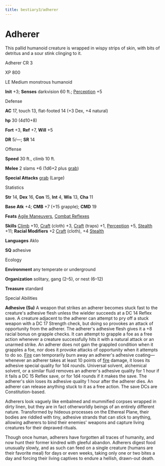 ```yaml
---
title: bestiary3/adherer
---
```

# Adherer

This pallid humanoid creature is wrapped in wispy strips of skin, with bits of detritus and a sour stink clinging to it.

Adherer CR 3

XP 800

LE Medium monstrous humanoid

**Init** +3; **Senses** darkvision 60 ft.; [Perception](skills/perception.md#_perception) +5

Defense

**AC** 17, touch 13, flat-footed 14 (+3 Dex, +4 natural)

**hp** 30 (4d10+8)

**Fort** +3, **Ref** +7, **Will** +5

**DR** 5/—; **SR** 14

Offense

**Speed** 30 ft., climb 10 ft.

**Melee** 2 slams +6 (1d6+2 plus [grab](monsters/universalMonsterRules.md#_grab))

**Special Attacks** [grab](monsters/universalMonsterRules.md#_grab) (Large)

Statistics

**Str** 14, **Dex** 16, **Con** 15, **Int** 4, **Wis** 13, **Cha** 11

**Base Atk** +4; **CMB** +7 (+15 grapple); **CMD** 19

**Feats** [Agile Maneuvers](feats.md#_agile-maneuvers), [Combat Reflexes](feats.md#_combat-reflexes)

**Skills** [Climb](skills/climb.md#_climb) +10, [Craft](skills/craft.md#_craft) (cloth) +3, [Craft](skills/craft.md#_craft) (traps) +1, [Perception](skills/perception.md#_perception) +5, [Stealth](skills/stealth.md#_stealth) +11; **Racial Modifiers** +2 [Craft](skills/craft.md#_craft) (cloth), +4 [Stealth](skills/stealth.md#_stealth)

**Languages** Aklo

**SQ** adhesive

Ecology

**Environment** any temperate or underground

**Organization** solitary, gang (2–5), or nest (6–12)

**Treasure** standard

Special Abilities

**Adhesive (Su)** A weapon that strikes an adherer becomes stuck fast to the creature's adhesive flesh unless the wielder succeeds at a DC 14 Reflex save. A creature adjacent to the adherer can attempt to pry off a stuck weapon with a DC 17 Strength check, but doing so provokes an attack of opportunity from the adherer. The adherer's adhesive flesh gives it a +8 racial bonus on grapple checks. It can attempt to grapple a foe as a free action whenever a creature successfully hits it with a natural attack or an unarmed strike. An adherer does not gain the grappled condition when it grapples a foe, nor does it provoke attacks of opportunity when it attempts to do so. [Fire](monsters/creatureTypes.md#_fire-subtype) can temporarily burn away an adherer's adhesive coating—whenever an adherer takes at least 10 points of [fire](monsters/creatureTypes.md#_fire-subtype) damage, it loses its adhesive special quality for 1d4 rounds. Universal solvent, alchemical solvent, or a similar fluid removes an adherer's adhesive quality for 1 hour if it fails a DC 15 Reflex save, or for 1d4 rounds if it makes the save. The adherer's skin loses its adhesive quality 1 hour after the adherer dies. An adherer can release anything stuck to it as a free action. The save DCs are Constitution-based.

Adherers look vaguely like embalmed and mummified corpses wrapped in dirty linen, but they are in fact otherworldly beings of an entirely different nature. Transformed by hideous processes on the Ethereal Plane, their bodies are riddled with tiny, adhesive strands that can stick to anything, allowing adherers to bind their enemies' weapons and capture living creatures for their depraved rituals.

Though once human, adherers have forgotten all traces of humanity, and now hunt their former kindred with gleeful abandon. Adherers digest food unusually slowly, and as such can feed on a single creature (humans are their favorite meal) for days or even weeks, taking only one or two bites a day and forcing their living captives to endure a hellish, drawn-out death.

